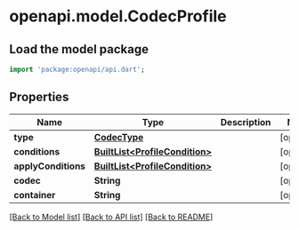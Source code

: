 # openapi.model.CodecProfile

## Load the model package
```dart
import 'package:openapi/api.dart';
```

## Properties
Name | Type | Description | Notes
------------ | ------------- | ------------- | -------------
**type** | [**CodecType**](CodecType.md) |  | [optional] 
**conditions** | [**BuiltList&lt;ProfileCondition&gt;**](ProfileCondition.md) |  | [optional] 
**applyConditions** | [**BuiltList&lt;ProfileCondition&gt;**](ProfileCondition.md) |  | [optional] 
**codec** | **String** |  | [optional] 
**container** | **String** |  | [optional] 

[[Back to Model list]](../README.md#documentation-for-models) [[Back to API list]](../README.md#documentation-for-api-endpoints) [[Back to README]](../README.md)


